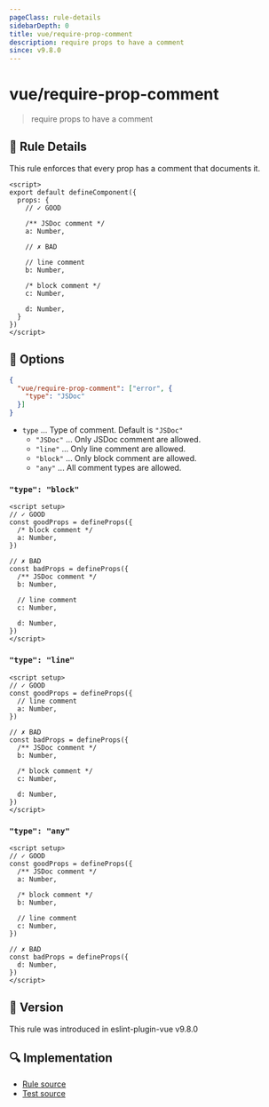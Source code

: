 ```yaml
---
pageClass: rule-details
sidebarDepth: 0
title: vue/require-prop-comment
description: require props to have a comment
since: v9.8.0
---
```


# vue/require-prop-comment

> require props to have a comment

## :book: Rule Details

This rule enforces that every prop has a comment that documents it.

<eslint-code-block :rules="{'vue/require-prop-comment': ['error']}">

```vue
<script>
export default defineComponent({
  props: {
    // ✓ GOOD

    /** JSDoc comment */
    a: Number,

    // ✗ BAD

    // line comment
    b: Number,

    /* block comment */
    c: Number,

    d: Number,
  }
})
</script>
```

</eslint-code-block>

## :wrench: Options

```json
{
  "vue/require-prop-comment": ["error", {
    "type": "JSDoc"
  }]
}
```

- `type` ... Type of comment. Default is `"JSDoc"`
  - `"JSDoc"` ... Only JSDoc comment are allowed.
  - `"line"` ... Only line comment are allowed.
  - `"block"` ... Only block comment are allowed.
  - `"any"` ... All comment types are allowed.

### `"type": "block"`

<eslint-code-block :rules="{'vue/require-prop-comment': ['error', {type: 'block'}]}">

```vue
<script setup>
// ✓ GOOD
const goodProps = defineProps({
  /* block comment */
  a: Number,
})

// ✗ BAD
const badProps = defineProps({
  /** JSDoc comment */
  b: Number,

  // line comment
  c: Number,

  d: Number,
})
</script>
```

</eslint-code-block>

### `"type": "line"`

<eslint-code-block :rules="{'vue/require-prop-comment': ['error', {type: 'line'}]}">

```vue
<script setup>
// ✓ GOOD
const goodProps = defineProps({
  // line comment
  a: Number,
})

// ✗ BAD
const badProps = defineProps({
  /** JSDoc comment */
  b: Number,

  /* block comment */
  c: Number,

  d: Number,
})
</script>
```

</eslint-code-block>

### `"type": "any"`

<eslint-code-block :rules="{'vue/require-prop-comment': ['error', {type: 'any'}]}">

```vue
<script setup>
// ✓ GOOD
const goodProps = defineProps({
  /** JSDoc comment */
  a: Number,

  /* block comment */
  b: Number,

  // line comment
  c: Number,
})

// ✗ BAD
const badProps = defineProps({
  d: Number,
})
</script>
```

</eslint-code-block>

## :rocket: Version

This rule was introduced in eslint-plugin-vue v9.8.0

## :mag: Implementation

- [Rule source](https://github.com/vuejs/eslint-plugin-vue/blob/master/lib/rules/require-prop-comment.js)
- [Test source](https://github.com/vuejs/eslint-plugin-vue/blob/master/tests/lib/rules/require-prop-comment.js)
